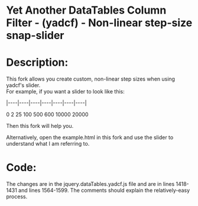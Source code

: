 Yet Another DataTables Column Filter - (yadcf) - Non-linear step-size snap-slider
=====
 
Description:
=====

This fork allows you create custom, non-linear step sizes when using yadcf's slider.  
For example, if you want a slider to look like this:

|----|----|----|----|----|----|----|

0    2   25   100  500  600 10000 20000

Then this fork will help you.

Alternatively, open the example.html in this fork and use the slider to understand what I am referring to.

Code:
=====
The changes are in the jquery.dataTables.yadcf.js file and are in lines 1418-1431 and lines 1564-1599.  The comments should explain the relatively-easy process.
